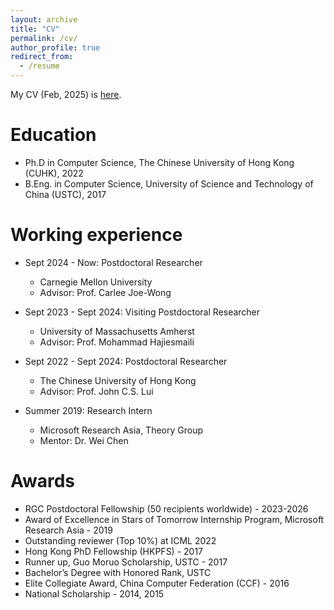 ```yaml
---
layout: archive
title: "CV"
permalink: /cv/
author_profile: true
redirect_from:
  - /resume
---
```

My CV (Feb, 2025) is [here](https://mycuhk-my.sharepoint.com/:b:/g/personal/1155098137_link_cuhk_edu_hk/EfxLXtesGr1IhynWjukg_2kBqrB-CucEdF43WB-Jpo-r3A?e=bKzpQb).

Education
======
* Ph.D in Computer Science, The Chinese University of Hong Kong (CUHK), 2022
* B.Eng. in Computer Science, University of Science and Technology of China (USTC), 2017

Working experience
======
* Sept 2024 - Now: Postdoctoral Researcher
  * Carnegie Mellon University
  * Advisor: Prof. Carlee Joe-Wong

* Sept 2023 - Sept 2024: Visiting Postdoctoral Researcher
  * University of Massachusetts Amherst
  * Advisor: Prof. Mohammad Hajiesmaili
    
* Sept 2022 - Sept 2024: Postdoctoral Researcher
  * The Chinese University of Hong Kong
  * Advisor: Prof. John C.S. Lui

* Summer 2019: Research Intern
  * Microsoft Research Asia, Theory Group
  * Mentor: Dr. Wei Chen
  
Awards
======
* RGC Postdoctoral Fellowship (50 recipients worldwide) - 2023-2026
* Award of Excellence in Stars of Tomorrow Internship Program, Microsoft Research Asia - 2019
* Outstanding reviewer (Top 10%) at ICML 2022
* Hong Kong PhD Fellowship (HKPFS) - 2017
* Runner up, Guo Moruo Scholarship, USTC - 2017
* Bachelor’s Degree with Honored Rank, USTC
* Elite Collegiate Award, China Computer Federation (CCF) - 2016
* National Scholarship - 2014, 2015



